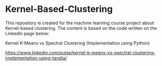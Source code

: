 # Kernel-Based-Clustering

This repository is created for the machine learning course project about Kernel-based clustering. The content is based on the code written on the LinkedIn page below:

Kernel K-Means vs Spectral Clustering (Implementation using Python)

https://www.linkedin.com/pulse/kernel-k-means-vs-spectral-clustering-implementation-using-tandia/
